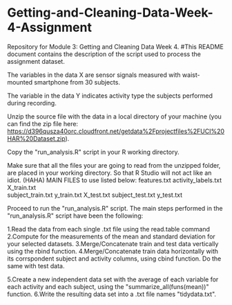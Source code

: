 # Getting-and-Cleaning-Data-Week-4-Assignment
Repository for Module 3: Getting and Cleaning Data Week 4.
#This README document contains the description of the script used to process the assignment dataset.

The variables in the data X are sensor signals measured with waist-mounted smartphone from 30 subjects. 

The variable in the data Y indicates activity type the subjects performed during recording.

Unzip the source file with the data in a local directory of your machine (you can find the zip file here: https://d396qusza40orc.cloudfront.net/getdata%2Fprojectfiles%2FUCI%20HAR%20Dataset.zip).

Copy the "run_analysis.R" script in your R working directory.

Make sure that all the files your are going to read from the unzipped folder, are placed in your working directory. So that R Studio will not act like an idiot. (HAHA)
MAIN FILES to use listed below:
features.txt 
activity_labels.txt
X_train.txt  
subject_train.txt
y_train.txt
X_test.txt
subject_test.txt
y_test.txt

Proceed to run the "run_analysis.R" script.
The main steps performed in the "run_analysis.R" script have been the following:

1.Read the data from each single .txt file using the read.table command
2.Compute for the measurements of the mean and standard deviation for your selected datasets.
3.Merge/Concatenate train and test data vertically using the rbind function.
4.Merge/Concatenate train data horizontally with its corrspondent subject and activity columns, using cbind function. Do the same with test data.

5.Create a new independent data set with the average of each variable for each activity and each subject, using the "summarize_all(funs(mean))" function.
6.Write the resulting data set into a .txt file names "tidydata.txt".

